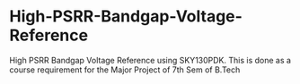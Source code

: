 # High-PSRR-Bandgap-Voltage-Reference
High PSRR Bandgap Voltage Reference using SKY130PDK. This is done as a course requirement for the Major Project of 7th Sem of B.Tech
